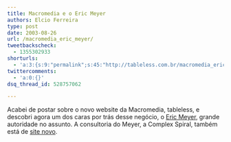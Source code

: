```yaml
---
title: Macromedia e o Eric Meyer
authors: Elcio Ferreira
type: post
date: 2003-08-26
url: /macromedia_eric_meyer/
tweetbackscheck:
  - 1355302933
shorturls:
  - 'a:3:{s:9:"permalink";s:45:"http://tableless.com.br/macromedia_eric_meyer";s:7:"tinyurl";s:26:"http://tinyurl.com/3ooocca";s:4:"isgd";s:19:"http://is.gd/TkbRkF";}'
twittercomments:
  - 'a:0:{}'
dsq_thread_id: 528757062

---
```

Acabei de postar sobre o novo website da Macromedia, tableless, e descobri agora um dos caras por trás desse negócio, o [Eric Meyer][1], grande autoridade no assunto. A consultoria do Meyer, a Complex Spiral, também está de [site novo][2].

 [1]: http://www.meyerweb.com/eric/
 [2]: http://www.complexspiral.com/